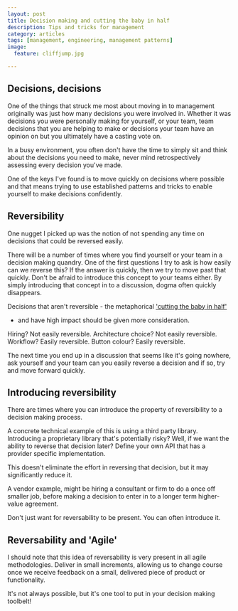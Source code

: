 ```yaml
---
layout: post
title: Decision making and cutting the baby in half
description: Tips and tricks for management
category: articles
tags: [management, engineering, management patterns]
image:
  feature: cliffjump.jpg

--- 
```


## Decisions, decisions

One of the things that struck me most about moving in to management
originally was just how many decisions you were involved in. Whether it was
decisions you were personally making for yourself, or your team, team
decisions that you are helping to make or decisions your team have an opinion
on but you ultimately have a casting vote on.

In a busy environment, you often don't have the time to simply sit and think about
the decisions you need to make, never mind retrospectively assessing every
decision you've made.

One of the keys I've found is to move quickly on decisions where possible and
that means trying to use established patterns and tricks to enable yourself to
make decisions confidently. 

## Reversibility

One nugget I picked up was the notion of not spending any time on decisions
that could be reversed easily.

There will be a number of times where you find yourself or your team in a
decision making quandry. One of the first questions I try to ask is how easily
can we reverse this? If the answer is quickly, then we try to move past that
quickly. Don't be afraid to introduce this concept to your teams either. By
simply introducing that concept in to a discussion, dogma often quickly
disappears. 

Decisions that aren't reversible - the metaphorical ['cutting the baby in
half'](https://en.wikipedia.org/wiki/Judgment_of_Solomon#.22Splitting_the_baby.22)
- and have high impact should be given more consideration. 

Hiring? Not easily reversible.
Architecture choice? Not easily reversible.
Workflow? Easily reversible.
Button colour? Easily reversible.

The next time you end up in a discussion that seems like it's going nowhere,
ask yourself and your team can you easily reverse a decision and if so, try
and move forward quickly.

## Introducing reversibility

There are times where you can introduce the property of reversibility to a
decision making process. 

A concrete technical example of this is using a third party library.
Introducing a proprietary library that's potentially risky? Well, if we want
the ability to reverse that decision later? Define your own API that has a
provider specific implementation.

This doesn't eliminate the effort in reversing that decision, but it may
significantly reduce it.

A vendor example, might be hiring a consultant or firm to do a once off
smaller job, before making a decision to enter in to a longer term
higher-value agreement.

Don't just want for reversability to be present. You can often introduce it.

## Reversability and 'Agile'

I should note that this idea of reversability is very present in all agile
methodologies. Deliver in small increments, allowing us to change course once
we receive feedback on a small, delivered piece of product or functionality. 

It's not always possible, but it's one tool to put in your decision making
toolbelt! 
